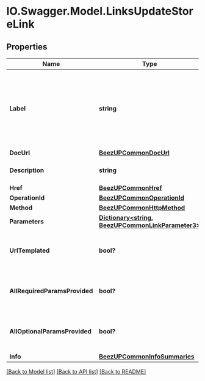 # IO.Swagger.Model.LinksUpdateStoreLink
## Properties

Name | Type | Description | Notes
------------ | ------------- | ------------- | -------------
**Label** | **string** | The label corresponding to the link. This label is automatically translated based on the Accept-Language http header. | [optional] 
**DocUrl** | [**BeezUPCommonDocUrl**](BeezUPCommonDocUrl.md) |  | [optional] 
**Description** | **string** | The description of the link | [optional] 
**Href** | [**BeezUPCommonHref**](BeezUPCommonHref.md) |  | 
**OperationId** | [**BeezUPCommonOperationId**](BeezUPCommonOperationId.md) |  | [optional] 
**Method** | [**BeezUPCommonHttpMethod**](BeezUPCommonHttpMethod.md) |  | [optional] 
**Parameters** | [**Dictionary&lt;string, BeezUPCommonLinkParameter3&gt;**](BeezUPCommonLinkParameter3.md) |  | [optional] 
**UrlTemplated** | **bool?** | indicates whether the href is templated or not | [optional] 
**AllRequiredParamsProvided** | **bool?** | indicates whether all required params have been provided | [optional] 
**AllOptionalParamsProvided** | **bool?** | indicates whether all optionals params have been provided | [optional] 
**Info** | [**BeezUPCommonInfoSummaries**](BeezUPCommonInfoSummaries.md) |  | [optional] 

[[Back to Model list]](../README.md#documentation-for-models) [[Back to API list]](../README.md#documentation-for-api-endpoints) [[Back to README]](../README.md)

